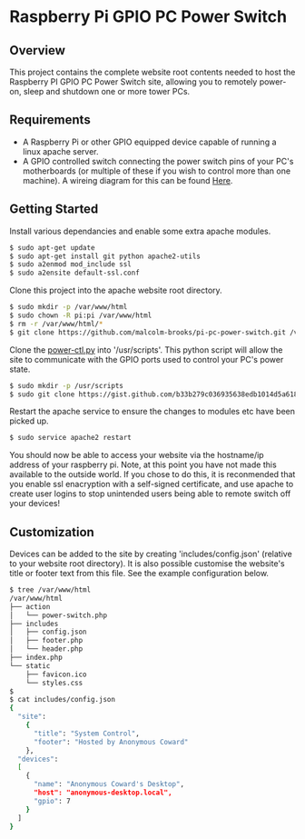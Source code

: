 # Raspberry Pi GPIO PC Power Switch

## Overview
This project contains the complete website root contents needed to host the Raspberry PI GPIO PC Power Switch site, allowing you to remotely power-on, sleep and shutdown one or more tower PCs.

## Requirements
* A Raspberry Pi or other GPIO equipped device capable of running a linux apache server.
* A GPIO controlled switch connecting the power switch pins of your PC's motherboards (or multiple of these if you wish to control more than one machine). A wireing diagram for this can be found [Here](http://www.overclock.net/t/1429479/remote-power-switch-for-my-pc-using-a-raspberry-pi/20#post_21592386).

## Getting Started
Install various dependancies and enable some extra apache modules.
```bash
$ sudo apt-get update
$ sudo apt-get install git python apache2-utils
$ sudo a2enmod mod_include ssl
$ sudo a2ensite default-ssl.conf
```
Clone this project into the apache website root directory.
```bash
$ sudo mkdir -p /var/www/html
$ sudo chown -R pi:pi /var/www/html
$ rm -r /var/www/html/*
$ git clone https://github.com/malcolm-brooks/pi-pc-power-switch.git /var/www/html/
```
Clone the [power-ctl.py](https://gist.github.com/malcolm-brooks/b33b279c036935638edb1014d5a6189b) into '/usr/scripts'. This python script will allow the site to communicate with the GPIO ports used to control your PC's power state.
```bash
$ sudo mkdir -p /usr/scripts
$ sudo git clone https://gist.github.com/b33b279c036935638edb1014d5a6189b.git /usr/scripts/
```
Restart the apache service to ensure the changes to modules etc have been picked up.
```bash
$ sudo service apache2 restart
```
You should now be able to access your website via the hostname/ip address of your raspberry pi. Note, at this point you have not made this available to the outside world. If you chose to do this, it is reconmended that you enable ssl enacryption with a self-signed certificate, and use apache to create user logins to stop unintended users being able to remote switch off your devices!

## Customization
Devices can be added to the site by creating 'includes/config.json' (relative to your website root directory). It is also possible customise the website's title or footer text from this file. See the example configuration below.
```bash
$ tree /var/www/html
/var/www/html
├── action
│   └── power-switch.php
├── includes
│   ├── config.json
│   ├── footer.php
│   └── header.php
├── index.php
└── static
    ├── favicon.ico
    └── styles.css
$
$ cat includes/config.json
{
  "site":
    {
      "title": "System Control",
      "footer": "Hosted by Anonymous Coward"
    },
  "devices":
  [
    {
      "name": "Anonymous Coward's Desktop",
      "host": "anonymous-desktop.local",
      "gpio": 7
    }
  ]
}
```
